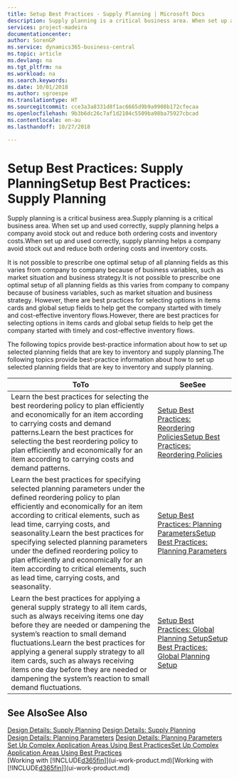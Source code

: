 ```yaml
---
title: Setup Best Practices - Supply Planning | Microsoft Docs
description: Supply planning is a critical business area. When set up and used correctly, supply planning helps a company avoid stock out and reduce both ordering costs and inventory costs.
services: project-madeira
documentationcenter: 
author: SorenGP
ms.service: dynamics365-business-central
ms.topic: article
ms.devlang: na
ms.tgt_pltfrm: na
ms.workload: na
ms.search.keywords: 
ms.date: 10/01/2018
ms.author: sgroespe
ms.translationtype: HT
ms.sourcegitcommit: cce3a3a8331d8f1ac6665d9b9a9908b172cfecaa
ms.openlocfilehash: 9b3b6dc26c7af1d2104c5509ba98ba75927cbcad
ms.contentlocale: en-au
ms.lasthandoff: 10/27/2018

---
```

# <a name="setup-best-practices-supply-planning"></a><span data-ttu-id="30e02-104">Setup Best Practices: Supply Planning</span><span class="sxs-lookup"><span data-stu-id="30e02-104">Setup Best Practices: Supply Planning</span></span>
<span data-ttu-id="30e02-105">Supply planning is a critical business area.</span><span class="sxs-lookup"><span data-stu-id="30e02-105">Supply planning is a critical business area.</span></span> <span data-ttu-id="30e02-106">When set up and used correctly, supply planning helps a company avoid stock out and reduce both ordering costs and inventory costs.</span><span class="sxs-lookup"><span data-stu-id="30e02-106">When set up and used correctly, supply planning helps a company avoid stock out and reduce both ordering costs and inventory costs.</span></span>  

 <span data-ttu-id="30e02-107">It is not possible to prescribe one optimal setup of all planning fields as this varies from company to company because of business variables, such as market situation and business strategy.</span><span class="sxs-lookup"><span data-stu-id="30e02-107">It is not possible to prescribe one optimal setup of all planning fields as this varies from company to company because of business variables, such as market situation and business strategy.</span></span> <span data-ttu-id="30e02-108">However, there are best practices for selecting options in items cards and global setup fields to help get the company started with timely and cost-effective inventory flows.</span><span class="sxs-lookup"><span data-stu-id="30e02-108">However, there are best practices for selecting options in items cards and global setup fields to help get the company started with timely and cost-effective inventory flows.</span></span>  

 <span data-ttu-id="30e02-109">The following topics provide best-practice information about how to set up selected planning fields that are key to inventory and supply planning.</span><span class="sxs-lookup"><span data-stu-id="30e02-109">The following topics provide best-practice information about how to set up selected planning fields that are key to inventory and supply planning.</span></span>  

|<span data-ttu-id="30e02-110">**To**</span><span class="sxs-lookup"><span data-stu-id="30e02-110">**To**</span></span>|<span data-ttu-id="30e02-111">**See**</span><span class="sxs-lookup"><span data-stu-id="30e02-111">**See**</span></span>|  
|------------|-------------|  
|<span data-ttu-id="30e02-112">Learn the best practices for selecting the best reordering policy to plan efficiently and economically for an item according to carrying costs and demand patterns.</span><span class="sxs-lookup"><span data-stu-id="30e02-112">Learn the best practices for selecting the best reordering policy to plan efficiently and economically for an item according to carrying costs and demand patterns.</span></span>|[<span data-ttu-id="30e02-113">Setup Best Practices: Reordering Policies</span><span class="sxs-lookup"><span data-stu-id="30e02-113">Setup Best Practices: Reordering Policies</span></span>](setup-best-practices-reordering-policies.md)|  
|<span data-ttu-id="30e02-114">Learn the best practices for specifying selected planning parameters under the defined reordering policy to plan efficiently and economically for an item according to critical elements, such as lead time, carrying costs, and seasonality.</span><span class="sxs-lookup"><span data-stu-id="30e02-114">Learn the best practices for specifying selected planning parameters under the defined reordering policy to plan efficiently and economically for an item according to critical elements, such as lead time, carrying costs, and seasonality.</span></span>|[<span data-ttu-id="30e02-115">Setup Best Practices: Planning Parameters</span><span class="sxs-lookup"><span data-stu-id="30e02-115">Setup Best Practices: Planning Parameters</span></span>](setup-best-practices-planning-parameters.md)|  
|<span data-ttu-id="30e02-116">Learn the best practices for applying a general supply strategy to all item cards, such as always receiving items one day before they are needed or dampening the system’s reaction to small demand fluctuations.</span><span class="sxs-lookup"><span data-stu-id="30e02-116">Learn the best practices for applying a general supply strategy to all item cards, such as always receiving items one day before they are needed or dampening the system’s reaction to small demand fluctuations.</span></span>|[<span data-ttu-id="30e02-117">Setup Best Practices: Global Planning Setup</span><span class="sxs-lookup"><span data-stu-id="30e02-117">Setup Best Practices: Global Planning Setup</span></span>](setup-best-practices-global-planning-setup.md)|  

## <a name="see-also"></a><span data-ttu-id="30e02-118">See Also</span><span class="sxs-lookup"><span data-stu-id="30e02-118">See Also</span></span>  
 <span data-ttu-id="30e02-119">[Design Details: Supply Planning](design-details-supply-planning.md) </span><span class="sxs-lookup"><span data-stu-id="30e02-119">[Design Details: Supply Planning](design-details-supply-planning.md) </span></span>  
 <span data-ttu-id="30e02-120">[Design Details: Planning Parameters](design-details-planning-parameters.md) </span><span class="sxs-lookup"><span data-stu-id="30e02-120">[Design Details: Planning Parameters](design-details-planning-parameters.md) </span></span>  
 [<span data-ttu-id="30e02-121">Set Up Complex Application Areas Using Best Practices</span><span class="sxs-lookup"><span data-stu-id="30e02-121">Set Up Complex Application Areas Using Best Practices</span></span>](set-up-complex-application-areas-using-best-practices.md)  
 <span data-ttu-id="30e02-122">[Working with [!INCLUDE[d365fin](includes/d365fin_md.md)]](ui-work-product.md)</span><span class="sxs-lookup"><span data-stu-id="30e02-122">[Working with [!INCLUDE[d365fin](includes/d365fin_md.md)]](ui-work-product.md)</span></span>

